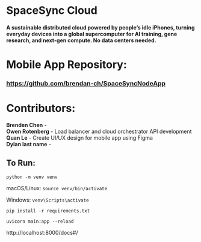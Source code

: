 # SpaceSync Cloud
#### A sustainable distributed cloud powered by people’s idle iPhones, turning everyday devices into a global supercomputer for AI training, gene research, and next-gen compute. No data centers needed.

# Mobile App Repository:
### https://github.com/brendan-ch/SpaceSyncNodeApp


# Contributors:
**Brenden Chen** - \
**Owen Rotenberg** - Load balancer and cloud orchestrator API development\
**Quan Le** - Create UI/UX design for mobile app using Figma\
**Dylan last name** -



## To Run:

`python -m venv venv`

macOS/Linux:
`source venv/bin/activate`

Windows:
`venv\Scripts\activate`

`pip install -r requirements.txt`

`uvicorn main:app --reload`

http://localhost:8000/docs#/

